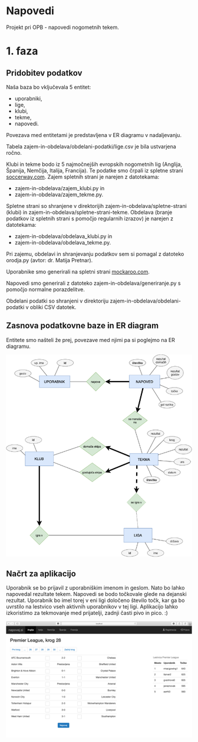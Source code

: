 # Napovedi

Projekt pri OPB - napovedi nogometnih tekem.

# 1. faza

## Pridobitev podatkov

Naša baza bo vključevala 5 entitet:
- uporabniki,
- lige,
- klubi,
- tekme,
- napovedi.

Povezava med entitetami je predstavljena v ER diagramu v nadaljevanju.

Tabela zajem-in-obdelava/obdelani-podatki/lige.csv je bila ustvarjena ročno.

Klubi in tekme bodo iz 5 najmočnejših evropskih nogometnih lig (Anglija, Španija, Nemčija, Italija, Francija). Te podatke smo črpali iz spletne strani [soccerway.com](https://int.soccerway.com). Zajem spletnih strani je narejen z datotekama:
- zajem-in-obdelava/zajem_klubi.py in
- zajem-in-obdelava/zajem_tekme.py.

Spletne strani so shranjene v direktorijih zajem-in-obdelava/spletne-strani (klubi) in zajem-in-obdelava/spletne-strani-tekme. Obdelava (branje podatkov iz spletnih strani s pomočjo regularnih izrazov) je narejen z datotekama:
- zajem-in-obdelava/obdelava_klubi.py in
- zajem-in-obdelava/obdelava_tekme.py.

Pri zajemu, obdelavi in shranjevanju podatkov sem si pomagal z datoteko orodja.py (avtor: dr. Matija Pretnar).

Uporabnike smo generirali na spletni strani [mockaroo.com](https://www.mockaroo.com).

Napovedi smo generirali z datoteko zajem-in-obdelava/generiranje.py s pomočjo normalne porazdelitve.

Obdelani podatki so shranjeni v direktoriju zajem-in-obdelava/obdelani-podatki v obliki CSV datotek.

## Zasnova podatkovne baze in ER diagram

Entitete smo našteli že prej, povezave med njimi pa si poglejmo na ER diagramu.

![ER diagram](napovedi.png)

## Načrt za aplikacijo

Uporabnik se bo prijavil z uporabniškim imenom in geslom. Nato bo lahko napovedal rezultate tekem. Napovedi se bodo točkovale glede na dejanski rezultat. Uporabnik bo imel torej v eni ligi določeno število točk, kar ga bo uvrstilo na lestvico vseh aktivnih uporabnikov v tej ligi. Aplikacijo lahko izkoristimo za tekmovanje med prijatelji, zadnji časti pivo in pico. :)

![aplikacija](ideja.png)
